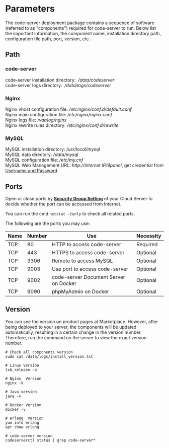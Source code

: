 # Parameters

The code-server deployment package contains a sequence of software (referred to as "components") required for code-server to run. Below list the important information, the component name, installation directory path, configuration file path, port, version, etc.

## Path

### code-server

code-server installation directory:  */data/codeserver*  
code-server logs directory:  */data/logs/codeserver*  

### Nginx

Nginx vhost configuration file: */etc/nginx/conf.d/default.conf*    
Nginx main configuration file: */etc/nginx/nginx.conf*   
Nginx logs file: */var/log/nginx*  
Nginx rewrite rules directory: */etc/nginx/conf.d/rewrite* 

### MySQL

MySQL installation directory: */usr/local/mysql*  
MySQL data directory: */data/mysql*  
MySQL configuration file: */etc/my.cnf*    
MySQL Web Management URL: *http://Internet IP/9panel*, get credential from [Username and Password](/stack-accounts.md)

## Ports

Open or close ports by **[Security Group Setting](https://support.websoft9.com/docs/faq/tech-instance.html)** of your Cloud Server to decide whether the port can be accessed from Internet.  

You can run the cmd `netstat -tunlp` to check all related ports.  

The following are the ports you may use:

| Name | Number | Use |  Necessity |
| --- | --- | --- | --- |
| TCP | 80 | HTTP to access code-server | Required |
| TCP | 443 | HTTPS to access code-server | Optional |
| TCP | 3306 | Remote to access MySQL | Optional |
| TCP | 9003 | Use port to access code-server | Optional |
| TCP | 9002 | code-server Document Server on Docker | Optional |
| TCP | 9090 | phpMyAdmin on Docker | Optional |


## Version

You can see the version on product pages at Marketplace. However, after being deployed to your server, the components will be updated automatically, resulting in a certain change in the version number. Therefore, run the command on the server to view the exact version number. 

```shell
# Check all components version
sudo cat /data/logs/install_version.txt

# Linux Version
lsb_release -a

# Nginx  Version
nginx -V

# Java version
java -v

# Docker Version
docker -v

# erlang  Version
yum info erlang
apt show erlang

# code-server version
codeserverctl status | grep code-server*
```
